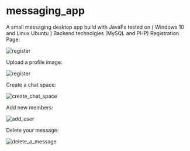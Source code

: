 # messaging_app
A small messaging desktop app build with JavaFx tested on ( Windows 10 and Linux Ubuntu )
Backend technolgies (MySQL and PHP)
Registration Page:

![register](https://user-images.githubusercontent.com/52233891/146694871-903a6c6b-0e04-406d-9136-668e3be12e7c.jpg)

Upload a profile image:

![register](https://user-images.githubusercontent.com/52233891/146694960-574612ed-7b01-4b18-bd38-9c3180043570.jpg)

Create a chat space:

![create_chat_space](https://user-images.githubusercontent.com/52233891/146694988-1a107d52-aaaa-476f-91d8-433f9ca4da0b.jpg)

Add new members:

![add_user](https://user-images.githubusercontent.com/52233891/146695009-6ab30689-a776-470e-94ee-24b79e6d2ca9.jpg)

Delete your message:

![delete_a_message](https://user-images.githubusercontent.com/52233891/146695023-3099dfa1-bd7e-4cc3-bbfe-f2efc0f681d7.jpg)

